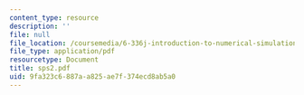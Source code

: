 ```yaml
---
content_type: resource
description: ''
file: null
file_location: /coursemedia/6-336j-introduction-to-numerical-simulation-sma-5211-fall-2003/9fa323c6887aa825ae7f374ecd8ab5a0_sps2.pdf
file_type: application/pdf
resourcetype: Document
title: sps2.pdf
uid: 9fa323c6-887a-a825-ae7f-374ecd8ab5a0
---
```

